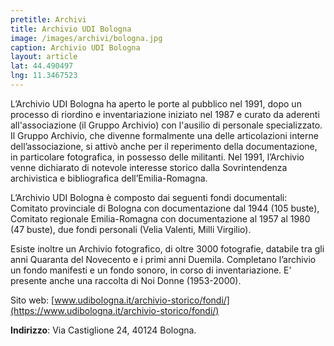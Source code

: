 ```yaml
---
pretitle: Archivi
title: Archivio UDI Bologna
image: /images/archivi/bologna.jpg
caption: Archivio UDI Bologna
layout: article
lat: 44.490497
lng: 11.3467523
---
```


L’Archivio UDI Bologna ha aperto le porte al pubblico nel 1991, dopo un processo di riordino e inventariazione iniziato nel 1987 e curato da aderenti all'associazione (il Gruppo Archivio) con l'ausilio di personale specializzato. Il Gruppo Archivio, che divenne formalmente una delle articolazioni interne dell’associazione, si attivò anche per il reperimento della documentazione, in particolare fotografica, in possesso delle militanti. Nel 1991, l’Archivio venne dichiarato di notevole interesse storico dalla Sovrintendenza archivistica e bibliografica dell’Emilia-Romagna.

L’Archivio UDI Bologna è composto dai seguenti fondi documentali: Comitato provinciale di Bologna con documentazione dal 1944 (105 buste), Comitato regionale Emilia-Romagna con documentazione al 1957 al 1980 (47 buste), due fondi personali (Velia Valenti, Milli Virgilio).

Esiste inoltre un Archivio fotografico, di oltre 3000 fotografie, databile tra gli anni Quaranta del Novecento e i primi anni Duemila. Completano l’archivio un fondo manifesti e un fondo sonoro, in corso di inventariazione. E’ presente anche una raccolta di Noi Donne (1953-2000).

Sito web: [www.udibologna.it/archivio-storico/fondi/](https://www.udibologna.it/archivio-storico/fondi/)


**Indirizzo**: Via Castiglione 24, 40124 Bologna.

